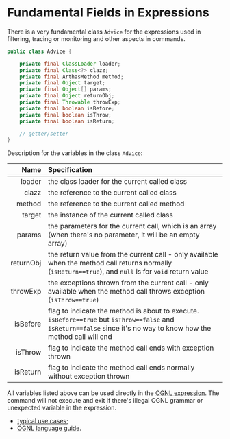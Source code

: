 # Fundamental Fields in Expressions

There is a very fundamental class `Advice` for the expressions used in filtering, tracing or monitoring and other aspects in commands.

```java
public class Advice {

    private final ClassLoader loader;
    private final Class<?> clazz;
    private final ArthasMethod method;
    private final Object target;
    private final Object[] params;
    private final Object returnObj;
    private final Throwable throwExp;
    private final boolean isBefore;
    private final boolean isThrow;
    private final boolean isReturn;

    // getter/setter
}
```

Description for the variables in the class `Advice`:

|      Name | Specification                                                                                                                                                       |
| --------: | :------------------------------------------------------------------------------------------------------------------------------------------------------------------ |
|    loader | the class loader for the current called class                                                                                                                       |
|     clazz | the reference to the current called class                                                                                                                           |
|    method | the reference to the current called method                                                                                                                          |
|    target | the instance of the current called class                                                                                                                            |
|    params | the parameters for the current call, which is an array (when there's no parameter, it will be an empty array)                                                       |
| returnObj | the return value from the current call - only available when the method call returns normally (`isReturn==true`), and `null` is for `void` return value             |
|  throwExp | the exceptions thrown from the current call - only available when the method call throws exception (`isThrow==true`)                                                |
|  isBefore | flag to indicate the method is about to execute. `isBefore==true` but `isThrow==false` and `isReturn==false` since it's no way to know how the method call will end |
|   isThrow | flag to indicate the method call ends with exception thrown                                                                                                         |
|  isReturn | flag to indicate the method call ends normally without exception thrown                                                                                             |

All variables listed above can be used directly in the [OGNL expression](https://commons.apache.org/dormant/commons-ognl/language-guide.html). The command will not execute and exit if there's illegal OGNL grammar or unexpected variable in the expression.

- [typical use cases](https://github.com/alibaba/arthas/issues/71);
- [OGNL language guide](https://commons.apache.org/dormant/commons-ognl/language-guide.html).
